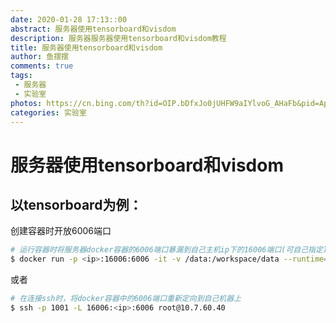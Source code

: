 ```yaml
---
date: 2020-01-28 17:13::00
abstract: 服务器使用tensorboard和visdom
description: 服务器服务器使用tensorboard和visdom教程
title: 服务器使用tensorboard和visdom
author: 鱼摆摆
comments: true
tags: 
 - 服务器
 - 实验室
photos: https://cn.bing.com/th?id=OIP.bDfxJo0jUHFW9aIYlvoG_AHaFb&pid=Api&rs=1
categories: 实验室
---
```

# 服务器使用tensorboard和visdom

## 以tensorboard为例：

创建容器时开放6006端口

```bash
# 运行容器时将服务器docker容器的6006端口暴漏到自己主机ip下的16006端口(可自己指定)
$ docker run -p <ip>:16006:6006 -it -v /data:/workspace/data --runtime=nvidia --net=host --name=temp /bin/bash
```
或者
```bash
# 在连接ssh时，将docker容器中的6006端口重新定向到自己机器上
$ ssh -p 1001 -L 16006:<ip>:6006 root@10.7.60.40
```
